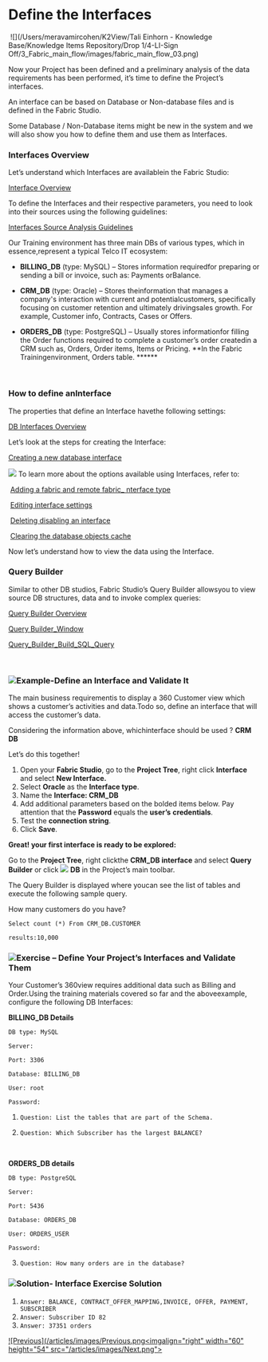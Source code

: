 #   Define the Interfaces

​                                                     ![](/Users/meravamircohen/K2View/Tali Einhorn - Knowledge Base/Knowledge Items Repository/Drop 1/4-LI-Sign Off/3_Fabric_main_flow/images/fabric_main_flow_03.png)

Now your Project has been defined and a preliminary analysis of the data requirements has been performed, it’s time to define the Project’s interfaces. 

 An interface can be based on Database or Non-database files and is defined in the Fabric Studio. 

 Some Database / Non-Database items might be new in the system and we will also show you how to define them and use them as Interfaces.

 

### Interfaces Overview

Let’s understand which Interfaces are availablein the Fabric Studio:

[Interface Overview](/Users/meravamircohen/K2View-Academy/articles/05_DB_interfaces/01_interfaces_overview.md)

To define the Interfaces and their respective parameters, you need to look into their sources using the following guidelines:

[Interfaces Source Analysis Guidelines](/Users/meravamircohen/K2View-Academy/articles/05_DB_interfaces/02_interfaces_source_analysis_guidelines.md)

Our Training environment has three main DBs of various types, which in essence,represent a typical Telco IT ecosystem:

-  **BILLING_DB** (type: MySQL) – Stores information requiredfor preparing or sending a bill or invoice, such as: Payments orBalance. 

- **CRM_DB** (type: Oracle) – Stores theinformation that manages a company's interaction with current and potentialcustomers, specifically focusing on customer retention and ultimately drivingsales growth. For example, Customer info, Contracts, Cases or Offers.

- **ORDERS_DB** (type: PostgreSQL) – Usually stores informationfor filling the Order functions required to complete a customer’s order createdin a CRM such as, Orders, Order items, Items or Pricing. **In the Fabric Trainingenvironment, Orders table. ******

  ​

### How to define anInterface

The properties that define an Interface havethe following settings:

[DB Interfaces Overview](/Users/meravamircohen/K2View-Academy/articles/05_DB_interfaces/03_DB_interfaces_overview.md)

Let’s look at the steps for creating the Interface:

 [Creating a new database interface](/Users/meravamircohen/K2View-Academy/articles/05_DB_interfaces/04_creating_a_new_database_interface.md)

 

![](/Users/meravamircohen/K2View-Academy/academy/03_fabric_basic_LU/images/information.png) To learn more about the options available using Interfaces, refer to:

​	[Adding a fabric and remote fabric_ nterface type](/Users/meravamircohen/K2View-Academy/articles/05_DB_interfaces/05_adding_a_fabric_and_remote_fabric_interface_type.md)

​	[Editing interface settings](/Users/meravamircohen/K2View-Academy/articles/05_DB_interfaces/06_editing_interface_settings.md)

​	[Deleting disabling an interface](/Users/meravamircohen/K2View-Academy/articles/05_DB_interfaces/07_deleting_disabling_an_interface.md)

​	[Clearing the database objects cache](/Users/meravamircohen/K2View-Academy/articles/05_DB_interfaces/08_clearing_the_database_objects_cache.md)



 Now let’s understand how to view the data using the Interface.

### Query Builder

Similar to other DB studios, Fabric Studio’s Query Builder allowsyou to view source DB structures, data and to invoke complex queries:

[Query Builder Overview]()

<!--Once loaded to Git: 11_1 Query Builder Overview-->

[Query Builder_Window]()

<!--Once loaded to Git: 11_2 Query_Builder_Window-->

[Query_Builder_Build_SQL_Query]()

<!--Once loaded to Git: 11_3 Query_Builder_Build_SQL_Query-->

​       

### ![](/Users/meravamircohen/K2View-Academy/academy/03_fabric_basic_LU/images/example.png)Example-Define an Interface and Validate It

The main business requirementis to display a 360 Customer view which shows a customer’s activities and data.Todo so, define an interface that will access the customer’s data.

Considering the information above, whichinterface should be used ? **CRM DB**

 Let’s do this together!

1. Open your **Fabric Studio**, go to the **Project Tree**, right click **Interface** and select **New Interface.**
2. Select **Oracle** as the **Interface type**.
3. Name the **Interface: CRM_DB**
4. Add additional parameters based on the bolded items below. Pay attention that the **Password** equals the **user’s** **credentials**.
5. Test the **connection string**.
6. Click **Save**.

**Great!  your first interface is ready to be explored:**

Go to the **Project Tree**, right clickthe **CRM_DB interface** and select **Query Builder** or click ![](/Users/meravamircohen/K2View-Academy/academy/03_fabric_basic_LU/images/DBicon.png)  **DB**  in the Project’s main toolbar. 

The Query Builder is displayed where youcan see the list of tables and execute the following sample query.

How many customers do you have?

```
Select count (*) From CRM_DB.CUSTOMER

results:10,000
```

 

###  ![](/Users/meravamircohen/K2View-Academy/academy/03_fabric_basic_LU/images/Exercise.png)Exercise – Define Your Project’s Interfaces and Validate Them

 Your Customer’s 360view requires additional data such as Billing and Order.Using the training materials covered so far and the aboveexample, configure the following DB Interfaces:

 **BILLING_DB Details**

```
DB type: MySQL

Server: 

Port: 3306

Database: BILLING_DB

User: root

Password: 
```

1. `Question: List the tables that are part of the Schema.`

2. `Question: Which Subscriber has the largest BALANCE?`

   ​

 **ORDERS_DB details**

```
DB type: PostgreSQL

Server: 

Port: 5436

Database: ORDERS_DB

User: ORDERS_USER

Password: 
```



3. `Question: How many orders are in the database?` 

 

### ![](/Users/meravamircohen/K2View-Academy/academy/03_fabric_basic_LU/images/Solution.png)Solution- Interface Exercise Solution

1. `Answer: BALANCE, CONTRACT_OFFER_MAPPING,INVOICE, OFFER, PAYMENT, SUBSCRIBER`
2. `Answer: Subscriber ID 82`
3. `Answer: 37351 orders`



[![Previous](/articles/images/Previous.png](/academy/03_fabric_basic_LU/02_create_a_fabric_project.md)[<imgalign="right" width="60" height="54" src="/articles/images/Next.png">](/articles/03_logical_units/03_LU_schema_window.md)